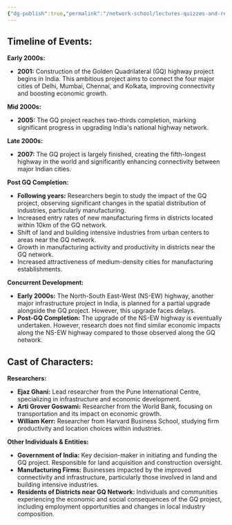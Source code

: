 ```yaml
---
{"dg-publish":true,"permalink":"/network-school/lectures-quizzes-and-references/briefs-timelines-and-study-guides/indian-history/indian-history-golden-quadrilateral-timeline/"}
---
```




## Timeline of Events:

**Early 2000s:**

- **2001:** Construction of the Golden Quadrilateral (GQ) highway project begins in India. This ambitious project aims to connect the four major cities of Delhi, Mumbai, Chennai, and Kolkata, improving connectivity and boosting economic growth.

**Mid 2000s:**

- **2005:** The GQ project reaches two-thirds completion, marking significant progress in upgrading India's national highway network.

**Late 2000s:**

- **2007:** The GQ project is largely finished, creating the fifth-longest highway in the world and significantly enhancing connectivity between major Indian cities.

**Post GQ Completion:**

- **Following years:** Researchers begin to study the impact of the GQ project, observing significant changes in the spatial distribution of industries, particularly manufacturing.
- Increased entry rates of new manufacturing firms in districts located within 10km of the GQ network.
- Shift of land and building intensive industries from urban centers to areas near the GQ network.
- Growth in manufacturing activity and productivity in districts near the GQ network.
- Increased attractiveness of medium-density cities for manufacturing establishments.

**Concurrent Development:**

- **Early 2000s:** The North-South East-West (NS-EW) highway, another major infrastructure project in India, is planned for a partial upgrade alongside the GQ project. However, this upgrade faces delays.
- **Post-GQ Completion:** The upgrade of the NS-EW highway is eventually undertaken. However, research does not find similar economic impacts along the NS-EW highway compared to those observed along the GQ network.

## Cast of Characters:

**Researchers:**

- **Ejaz Ghani:** Lead researcher from the Pune International Centre, specializing in infrastructure and economic development.
- **Arti Grover Goswami:** Researcher from the World Bank, focusing on transportation and its impact on economic growth.
- **William Kerr:** Researcher from Harvard Business School, studying firm productivity and location choices within industries.

**Other Individuals & Entities:**

- **Government of India:** Key decision-maker in initiating and funding the GQ project. Responsible for land acquisition and construction oversight.
- **Manufacturing Firms:** Businesses impacted by the improved connectivity and infrastructure, particularly those involved in land and building intensive industries.
- **Residents of Districts near GQ Network:** Individuals and communities experiencing the economic and social consequences of the GQ project, including employment opportunities and changes in local industry composition.